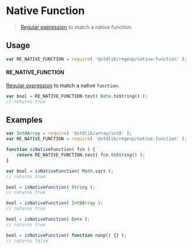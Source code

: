 <!--

@license Apache-2.0

Copyright (c) 2018 The Stdlib Authors.

Licensed under the Apache License, Version 2.0 (the "License");
you may not use this file except in compliance with the License.
You may obtain a copy of the License at

   http://www.apache.org/licenses/LICENSE-2.0

Unless required by applicable law or agreed to in writing, software
distributed under the License is distributed on an "AS IS" BASIS,
WITHOUT WARRANTIES OR CONDITIONS OF ANY KIND, either express or implied.
See the License for the specific language governing permissions and
limitations under the License.

-->

# Native Function

> [Regular expression][regexp] to match a native function.

<section class="usage">

## Usage

```javascript
var RE_NATIVE_FUNCTION = require( '@stdlib/regexp/native-function' );
```

#### RE_NATIVE_FUNCTION

[Regular expression][regexp] to match a native `function`.

```javascript
var bool = RE_NATIVE_FUNCTION.test( Date.toString() );
// returns true
```

</section>

<!-- /.usage -->

<section class="examples">

## Examples

<!-- eslint-disable no-restricted-syntax, no-empty-function, stdlib/no-builtin-math -->

<!-- eslint no-undef: "error" -->

```javascript
var Int8Array = require( '@stdlib/array/int8' );
var RE_NATIVE_FUNCTION = require( '@stdlib/regexp/native-function' );

function isNativeFunction( fcn ) {
    return RE_NATIVE_FUNCTION.test( fcn.toString() );
}

var bool = isNativeFunction( Math.sqrt );
// returns true

bool = isNativeFunction( String );
// returns true

bool = isNativeFunction( Int8Array );
// returns true

bool = isNativeFunction( Date );
// returns true

bool = isNativeFunction( function noop() {} );
// returns false
```

</section>

<!-- /.examples -->

<section class="links">

[regexp]: https://developer.mozilla.org/en-US/docs/Web/JavaScript/Guide/Regular_Expressions

</section>

<!-- /.links -->
